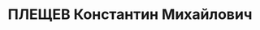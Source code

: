 ---
title: ПЛЕЩЕВ Константин Михайлович
description: 'Род. в 1904, Свердловская обл., 3 октябрьский р-н [?], с. Бобровка,
  русский. Проживал: Свердловская обл., 3 октябрьский р-н [???], с. Бобровка. Балкашстрой
  разведка "Вальфрамит", техник-нормировщик

  Арестован 26.02.1937. Приговор: 28.12.1937 – 15 лет л/с'
---